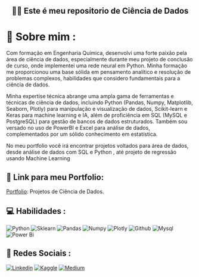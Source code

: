 
 <h2 align="center"> 👋👋 Este é meu repositorio de Ciência de Dados </h2>
 
# 💬 Sobre mim :


Com formação em Engenharia Química, desenvolvi uma forte paixão pela área de ciência de dados, especialmente durante meu projeto de conclusão de curso, onde implementei uma rede neural em Python. Minha formação me proporcionou uma base sólida em pensamento analítico e resolução de problemas complexos, habilidades que considero fundamentais para a ciência de dados.

Minha expertise técnica abrange uma ampla gama de ferramentas e técnicas de ciência de dados, incluindo Python (Pandas, Numpy, Matplotlib, Seaborn, Plotly) para manipulação e visualização de dados, Scikit-learn e Keras para machine learning e IA, além de proficiência em SQL (MySQL e PostgreSQL) para gestão de bancos de dados estruturados. Também sou versado no uso de PowerBI e Excel para análise de dados, complementados por um sólido conhecimento em estatística.

No meu portfolio você irá encontrar projetos voltados para área de dados, desde análise de dados com SQL e Python , até projeto de regressão usando Machine Learning


## 📄 Link para meu Portfolio:
[Portfolio](https://github.com/Felintox/Portfolio): Projetos de Ciência de Dados.

## 💻 Habilidades :

![Python](https://img.shields.io/badge/Python-FFD43B?style=for-the-badge&logo=python&logoColor=blue)
![Sklearn](https://img.shields.io/badge/scikit_learn-F7931E?style=for-the-badge&logo=scikit-learn&logoColor=white)
![Pandas](https://img.shields.io/badge/Pandas-2C2D72?style=for-the-badge&logo=pandas&logoColor=white)
![Numpy](https://img.shields.io/badge/Numpy-777BB4?style=for-the-badge&logo=numpy&logoColor=white)
![Plotly](https://img.shields.io/badge/Plotly-239120?style=for-the-badge&logo=plotly&logoColor=white)
![Github](https://img.shields.io/badge/GIT-E44C30?style=for-the-badge&logo=git&logoColor=white)
![Mysql](https://img.shields.io/badge/MySQL-005C84?style=for-the-badge&logo=mysql&logoColor=white)
![Power Bi](https://img.shields.io/badge/PowerBI-F2C811?style=for-the-badge&logo=Power%20BI&logoColor=white)

## 📱 Redes Sociais :

[![Linkedin](https://img.shields.io/badge/LinkedIn-0077B5?style=for-the-badge&logo=linkedin&logoColor=white)](https://www.linkedin.com/in/gabrielfelinto/)
[![Kaggle](https://img.shields.io/badge/Kaggle-20BEFF?style=for-the-badge&logo=Kaggle&logoColor=white)](https://www.kaggle.com/gabrielfelinto)
[![Medium](https://img.shields.io/badge/Medium-12100E?style=for-the-badge&logo=medium&logoColor=white)](https://medium.com/@gabrielfelinto2020)
